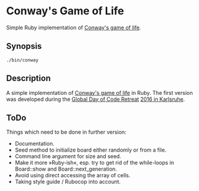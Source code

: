 # Conway's Game of Life
Simple Ruby implementation of [Conway's game of life][1].

## Synopsis
    ./bin/conway

## Description
A simple implementation of [Conway's game of life][1] in Ruby. The first version was developed during the [Global Day of Code Retreat][2] [2016 in Karlsruhe][3].

## ToDo
Things which need to be done in further version:

* Documentation.
* Seed method to initialize board either randomly or from a file.
* Command line argument for size and seed.
* Make it more »Ruby-ish«, esp. try to get rid of the while-loops in Board::show and Board::next_generation.
* Avoid using direct accessing the array of cells.
* Taking style guide / Rubocop into account.

[1]: https://en.wikipedia.org/wiki/Conway%27s_Game_of_Life
[2]: http://globalday.coderetreat.org
[3]: https://www.softwerkskammer.org/activities/ka-gdcr-16